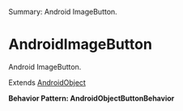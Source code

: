 Summary: Android ImageButton.

# AndroidImageButton

Android ImageButton.
 
Extends [AndroidObject](AndroidObject.md)





**Behavior Pattern: AndroidObjectButtonBehavior**


<!-- ============================== property summary ========================== -->

	
<!-- ============================== action summary ========================== -->


<!-- ============================== property detail ========================== -->
	
	
<!-- ============================== action detail ========================== -->
		

